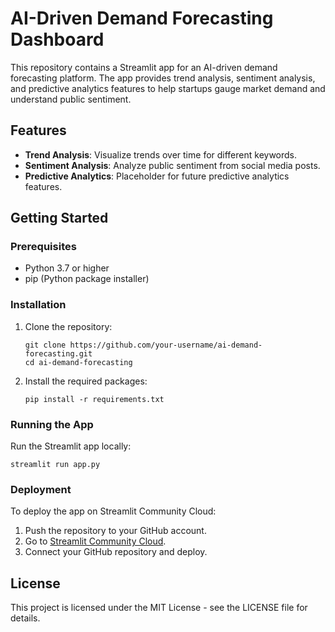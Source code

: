 
# AI-Driven Demand Forecasting Dashboard

This repository contains a Streamlit app for an AI-driven demand forecasting platform. The app provides trend analysis, sentiment analysis, and predictive analytics features to help startups gauge market demand and understand public sentiment.

## Features

- **Trend Analysis**: Visualize trends over time for different keywords.
- **Sentiment Analysis**: Analyze public sentiment from social media posts.
- **Predictive Analytics**: Placeholder for future predictive analytics features.

## Getting Started

### Prerequisites

- Python 3.7 or higher
- pip (Python package installer)

### Installation

1. Clone the repository:
   ```
   git clone https://github.com/your-username/ai-demand-forecasting.git
   cd ai-demand-forecasting
   ```

2. Install the required packages:
   ```
   pip install -r requirements.txt
   ```

### Running the App

Run the Streamlit app locally:
```
streamlit run app.py
```

### Deployment

To deploy the app on Streamlit Community Cloud:

1. Push the repository to your GitHub account.
2. Go to [Streamlit Community Cloud](https://share.streamlit.io/).
3. Connect your GitHub repository and deploy.

## License

This project is licensed under the MIT License - see the LICENSE file for details.
